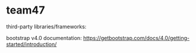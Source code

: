 # team47

third-party libraries/frameworks:

bootstrap v4.0
documentation: https://getbootstrap.com/docs/4.0/getting-started/introduction/